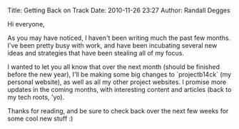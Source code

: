 Title: Getting Back on Track
Date: 2010-11-26 23:27
Author: Randall Degges



Hi everyone,

As you may have noticed, I haven't been writing much the past few months. I've
been pretty busy with work, and have been incubating several new ideas and
strategies that have been stealing all of my focus.

I wanted to let you all know that over the next month (should be finished before
the new year), I'll be making some big changes to \`projectb14ck\` (my personal
website), as well as all my other project websites. I promise more updates in
the coming months, with interesting content and articles (back to my tech roots,
'yo).

Thanks for reading, and be sure to check back over the next few weeks for some
cool new stuff :)
